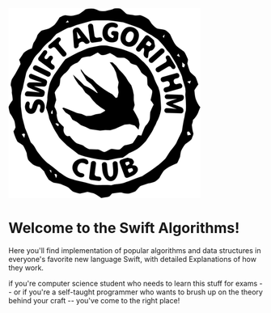 ![Swift Algorithms](Images/SwiftAlgorithm-410-transp.png)

# Welcome to the Swift Algorithms!

Here you'll find implementation of popular algorithms and data structures in everyone's favorite new language Swift, with detailed Explanations of how they work.

if you're computer science student who needs to learn this stuff for exams -- or if you're a self-taught programmer who wants to brush up on the theory behind your craft -- you've come to the right place!
